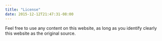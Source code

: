 ```yaml
---
title: "License"
date: 2015-12-12T21:47:31-08:00
---
```


Feel free to use any content on this website, as long as you identify clearly this website as the original source.
